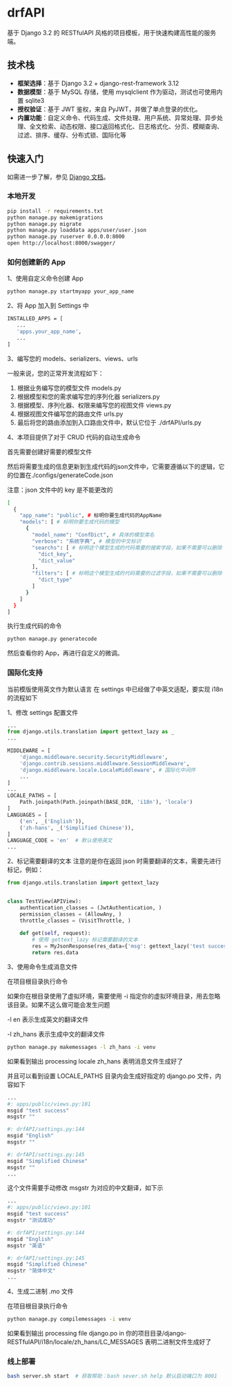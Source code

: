 # drfAPI

基于 Django 3.2 的 RESTfulAPI 风格的项目模板，用于快速构建高性能的服务端。

## 技术栈

- **框架选择**：基于 Django 3.2 + django-rest-framework 3.12
- **数据模型**：基于 MySQL 存储，使用 mysqlclient 作为驱动，测试也可使用内置 sqlite3
- **授权验证**：基于 JWT 鉴权，来自 PyJWT，并做了单点登录的优化。
- **内置功能**：自定义命令、代码生成、文件处理、用户系统、异常处理、异步处理、全文检索、动态权限、接口返回格式化、日志格式化、分页、模糊查询、过滤、排序、缓存、分布式锁、国际化等

## 快速入门

如需进一步了解，参见 [Django 文档](https://docs.djangoproject.com/zh-hans/3.2/)。

### 本地开发

```bash
pip install -r requirements.txt
python manage.py makemigrations
python manage.py migrate
python manage.py loaddata apps/user/user.json
python manage.py ruserver 0.0.0.0:8000
open http://localhost:8000/swagger/
```

### 如何创建新的 App
1、使用自定义命令创建 App
```bash
python manage.py startmyapp your_app_name
```
2、将 App 加入到 Settings 中
```bash
INSTALLED_APPS = [
   ...
   'apps.your_app_name',
   ...
]
```
3、编写您的 models、serializers、views、urls

一般来说，您的正常开发流程如下：
1. 根据业务编写您的模型文件 models.py
2. 根据模型和您的需求编写您的序列化器 serializers.py
3. 根据模型、序列化器、权限来编写您的视图文件 views.py
4. 根据视图文件编写您的路由文件 urls.py
5. 最后将您的路由添加到入口路由文件中，默认它位于 ./drfAPI/urls.py

4、本项目提供了对于 CRUD 代码的自动生成命令

首先需要创建好需要的模型文件

然后将需要生成的信息更新到生成代码的json文件中，它需要遵循以下的逻辑，它的位置在./configs/generateCode.json

注意：json 文件中的 key 是不能更改的

```bash
[
  {
    "app_name": "public", # 标明你要生成代码的AppName
    "models": [ # 标明你要生成代码的模型
      {
        "model_name": "ConfDict", # 具体的模型类名
        "verbose": "系统字典", # 模型的中文标识
        "searchs": [ # 标明这个模型生成的代码需要的搜索字段，如果不需要可以删除
          "dict_key",
          "dict_value"
        ],
        "filters": [ # 标明这个模型生成的代码需要的过滤字段，如果不需要可以删除
          "dict_type"
        ]
      }
    ]
  }
]
```

执行生成代码的命令

```bash
python manage.py generatecode
```

然后查看你的 App，再进行自定义的微调。

### 国际化支持

当前模版使用英文作为默认语言
在 settings 中已经做了中英文适配，要实现 i18n 的流程如下

1、修改 settings 配置文件
```python
...
from django.utils.translation import gettext_lazy as _
...

MIDDLEWARE = [
    'django.middleware.security.SecurityMiddleware',
    'django.contrib.sessions.middleware.SessionMiddleware',
    'django.middleware.locale.LocaleMiddleware', # 国际化中间件
    ...
]
...
LOCALE_PATHS = [
    Path.joinpath(Path.joinpath(BASE_DIR, 'i18n'), 'locale')
]
LANGUAGES = [
    ('en', _('English')),
    ('zh-hans', _('Simplified Chinese')),
]
LANGUAGE_CODE = 'en'  # 默认使用英文
...
```

2、标记需要翻译的文本
注意的是你在返回 json 时需要翻译的文本，需要先进行标记，例如：

```python
from django.utils.translation import gettext_lazy


class TestView(APIView):
    authentication_classes = (JwtAuthentication, )
    permission_classes = (AllowAny, )
    throttle_classes = (VisitThrottle, )
    
    def get(self, request):
        # 使用 gettext_lazy 标记需要翻译的文本
        res = MyJsonResponse(res_data={'msg': gettext_lazy('test success')})
        return res.data
```

3、使用命令生成消息文件

在项目根目录执行命令

如果你在根目录使用了虚拟环境，需要使用 -i 指定你的虚拟环境目录，用去忽略该目录。如果不这么做可能会发生问题

-l en 表示生成英文的翻译文件

-l zh_hans 表示生成中文的翻译文件
```bash
python manage.py makemessages -l zh_hans -i venv
```
如果看到输出 processing locale zh_hans 表明消息文件生成好了

并且可以看到设置 LOCALE_PATHS 目录内会生成好指定的 django.po 文件，内容如下

```bash
...
#: apps/public/views.py:101
msgid "test success"
msgstr ""

#: drfAPI/settings.py:144
msgid "English"
msgstr ""

#: drfAPI/settings.py:145
msgid "Simplified Chinese"
msgstr ""
...
```

这个文件需要手动修改 msgstr 为对应的中文翻译，如下示

```bash
...
#: apps/public/views.py:101
msgid "test success"
msgstr "测试成功"

#: drfAPI/settings.py:144
msgid "English"
msgstr "英语"

#: drfAPI/settings.py:145
msgid "Simplified Chinese"
msgstr "简体中文"
...
```

4、生成二进制 .mo 文件

在项目根目录执行命令
```bash
python manage.py compilemessages -i venv
```
如果看到输出 processing file django.po in 你的项目目录/django-RESTfulAPI/i18n/locale/zh_hans/LC_MESSAGES 表明二进制文件生成好了
### 线上部署

```bash
bash server.sh start  # 获取帮助：bash sever.sh help 默认启动端口为 8001
```